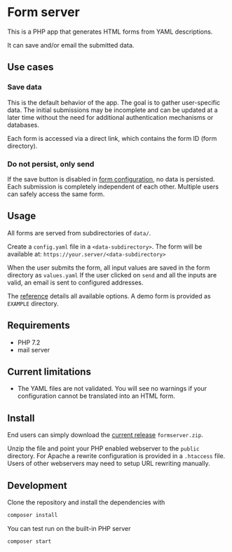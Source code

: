 # Form server

This is a PHP app that generates HTML forms from YAML descriptions.

It can save and/or email the submitted data.

## Use cases

### Save data

This is the default behavior of the app. The goal is to gather user-specific data. The initial submissions may be incomplete and can be updated at a later time without the need for additional authentication mechanisms or databases.

Each form is accessed via a direct link, which contains the form ID (form directory).

### Do not persist, only send

If the save button is disabled in [form configuration](doc/meta.md), no data is persisted. Each submission  is completely independent of each other. Multiple users can safely access the same form.

## Usage

All forms are served from subdirectories of `data/`.

Create a `config.yaml` file in a `<data-subdirectory>`. The form will be available at: `https://your.server/<data-subdirectory>`

When the user submits the form, all input values are saved in the form directory as `values.yaml` If the user clicked on `send` and all the inputs are valid, an email is sent to configured addresses.

The [reference](doc/index.md) details all available options. A demo form is provided as `EXAMPLE` directory.

## Requirements

* PHP 7.2
* mail server

## Current limitations

 * The YAML files are not validated. You will see no warnings if your configuration cannot be translated into an HTML form.

## Install

End users can simply download the [current release](https://github.com/cosmocode/formserver/releases) `formserver.zip`.

Unzip the file and point your PHP enabled webserver to the `public` directory. For Apache a rewrite configuration is provided in a `.htaccess` file. Users of other webservers may need to setup URL rewriting manually.



## Development

Clone the repository and install the dependencies with

```bash
composer install
```

You can test run on the built-in PHP server

```bash
composer start
```
